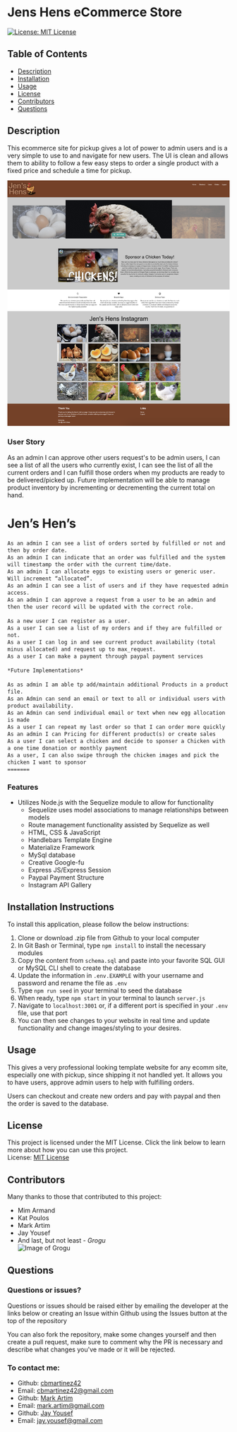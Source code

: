 # Jens Hens eCommerce Store
[![License: MIT License](https://img.shields.io/badge/License-MIT-yellow.svg)](https://opensource.org/licenses/MIT)
## Table of Contents
- [Description](#description)
- [Installation](#installation)
- [Usage](#usage)
- [License](#license)
- [Contributors](#contributors)
- [Questions](#questions)

## Description
This ecommerce site for pickup gives a lot of power to admin users and is a very simple to use to and navigate for new users. The UI is clean and allows them to ability to follow a few easy steps to order a single product with a fixed price and schedule a time for pickup.

[![Link to Deployed Application](./assets/jenshenshomepage.png)](https://secure-ravine-09245.herokuapp.com/)

### User Story
As an admin I can approve other users request's to be admin users, I can see a list of all the users who currently exist, I can see the list of all the current orders and I can fulfill those orders when my products are ready to be delivered/picked up. Future implementation will be able to manage product inventory by incrementing or decrementing the current total on hand.


# Jen’s Hen’s

```
As an admin I can see a list of orders sorted by fulfilled or not and then by order date.
As an admin I can indicate that an order was fulfilled and the system will timestamp the order with the current time/date.
As an admin I can allocate eggs to existing users or generic user. Will increment “allocated”.
As an admin I can see a list of users and if they have requested admin access.
As an admin I can approve a request from a user to be an admin and then the user record will be updated with the correct role.

As a new user I can register as a user.
As a user I can see a list of my orders and if they are fulfilled or not.
As a user I can log in and see current product availability (total minus allocated) and request up to max_request.
As a user I can make a payment through paypal payment services

*Future Implementations*

As as admin I am able tp add/maintain additional Products in a product file.
As an Admin can send an email or text to all or individual users with product availability.
As an Admin can send individual email or text when new egg allocation is made
As a user I can repeat my last order so that I can order more quickly
As an admin I can Pricing for different product(s) or create sales
As a user I can select a chicken and decide to sponser a Chicken with a one time donation or monthly payment
As a user, I can also swipe through the chicken images and pick the chicken I want to sponsor
=======
```

### Features
* Utilizes Node.js with the Sequelize module to allow for functionality 
    * Sequelize uses model associations to manage relationships between models
    * Route management functionality assisted by Sequelize as well
    * HTML, CSS & JavaScript
    * Handlebars Template Engine
    * Materialize Framework
    * MySql database
    * Creative Google-fu
    * Express JS/Express Session
    * Paypal Payment Structure
    * Instagram API Gallery




## Installation Instructions
To install this application, please follow the below instructions:  
1.  Clone or download .zip file from Github to your local computer
2.  In Git Bash or Terminal, type `npm install` to install the necessary modules
3.  Copy the content from `schema.sql` and paste into your favorite SQL GUI or MySQL CLI shell to create the database
4.  Update the information in `.env.EXAMPLE` with your username and password and rename the file as `.env`
5.  Type `npm run seed` in your terminal to seed the database
6.  When ready, type `npm start` in your terminal to launch `server.js`
7.  Navigate to `localhost:3001` or, if a different port is specified in your `.env` file, use that port
8. You can then see changes to your website in real time and update functionality and change images/styling to your desires.

## Usage
This gives a very professional looking template website for any ecomm site, especially one with pickup, since shipping it not handled yet. It allows you to have users, approve admin users to help with fulfilling orders. 

Users can checkout and create new orders and pay with paypal and then the order is saved to the database.

## License 
This project is licensed under the MIT License. Click the link below to learn more about how you can use this project.  
License: [MIT License](https://opensource.org/licenses/MIT)

## Contributors
Many thanks to those that contributed to this project:
* Mim Armand
* Kat Poulos
* Mark Artim
* Jay Yousef
* And last, but not least - *Grogu*  
![Image of Grogu](https://upload.wikimedia.org/wikipedia/en/0/00/The_Child_aka_Baby_Yoda_%28Star_Wars%29.jpg)

## Questions
### Questions or issues?  
Questions or issues should be raised either by emailing the developer at the links below or creating an Issue within Github using the Issues button at the top of the repository

You can also fork the repository, make some changes yourself and then create a pull request, make sure to comment why the PR is necessary and describe what changes you've made or it will be rejected.

### To contact me:
* Github: [cbmartinez42](https://github.com/cbmartinez42)  
* Email: [cbmartinez42@gmail.com](mailto:cbmartinez42@gmail.com)
* Github: [Mark Artim](https://github.com/mark-artim)  
* Email: [mark.artim@gmail.com](mailto:Mark.Artim@gmail.com)
* Github: [Jay Yousef](https://github.com/jayyousef)  
* Email: [jay.yousef@gmail.com](mailto:jay.yousef@gmail.com)
